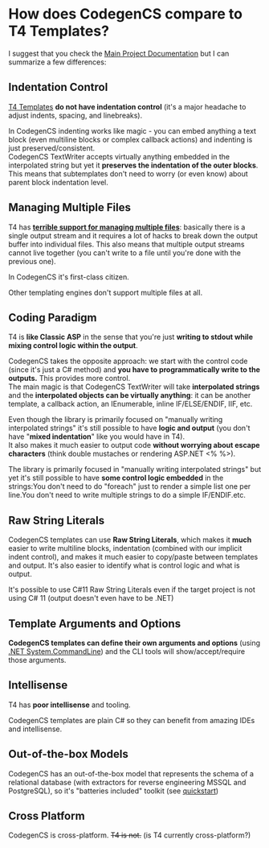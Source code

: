 # How does CodegenCS compare to T4 Templates?

I suggest that you check the [Main Project Documentation](https://github.com/Drizin/CodegenCS) but I can summarize a few differences:


## Indentation Control

[T4 Templates](https://docs.microsoft.com/en-us/visualstudio/modeling/code-generation-and-t4-text-templates?view=vs-2022) **do not have indentation control** (it's a major headache to adjust indents, spacing, and linebreaks).  

In CodegenCS indenting works like magic - you can embed anything a text block (even multiline blocks or complex callback actions) and indenting is just preserved/consistent.  
CodegenCS TextWriter accepts virtually anything embedded in the interpolated string but yet it **preserves the indentation of the outer blocks**.  
This means that subtemplates don't need to worry (or even know) about parent block indentation level.


## Managing Multiple Files

T4 has [**terrible support for managing multiple files**](https://stackoverflow.com/a/44340464/): basically there is a single output stream and it requires a lot of hacks to break down the output buffer into individual files. This also means that multiple output streams cannot live together (you can't write to a file until you're done with the previous one).

In CodegenCS it's first-class citizen.

Other templating engines don't support multiple files at all.

## Coding Paradigm

T4 is **like Classic ASP** in the sense that you're just **writing to stdout while mixing control logic within the output**.  

CodegenCS takes the opposite approach: we start with the control code (since it's just a C# method) and **you have to programmatically write to the outputs.** This provides more control.  
The main magic is that CodegenCS TextWriter will take **interpolated strings** and the **interpolated objects can be virtually anything**: it can be another template, a callback action, an IEnumerable, inline IF/ELSE/ENDIF, IIF, etc.

Even though the library is primarily focused on "manually writing interpolated strings" it's still possible to have **logic and output** (you don't have "**mixed indentation**" like you would have in T4).  
It also makes it much easier to output code **without worrying about escape characters** (think double mustaches or rendering ASP.NET <% %>).  

The library is primarily focused in "manually writing interpolated strings" but yet it's still possible to have **some control logic embedded** in the strings:You don't need to do "foreach" just to render a simple list one per line.You don't need to write multiple strings to do a simple IF/ENDIF.etc.

## Raw String Literals

CodegenCS templates can use **Raw String Literals**, which makes it **much** easier to write multiline blocks, indentation (combined with our implicit indent control), and makes it much easier to copy/paste between templates and output. It's also easier to identify what is control logic and what is output.

It's possible to use C#11 Raw String Literals even if the target project is not using C# 11 (output doesn't even have to be .NET)


## Template Arguments and Options

**CodegenCS templates can define their own arguments and options** (using [.NET System.CommandLine](https://docs.microsoft.com/en-us/dotnet/standard/commandline/define-commands#define-options)) and the CLI tools will show/accept/require those arguments.

## Intellisense

T4 has **poor intellisense** and tooling.

CodegenCS templates are plain C# so they can benefit from amazing IDEs and intellisense.

## Out-of-the-box Models

CodegenCS has an out-of-the-box model that represents the schema of a relational database (with extractors for reverse engineering MSSQL and PostgreSQL), so it's "batteries included" toolkit (see [quickstart](https://github.com/Drizin/CodegenCS/tree/master/src/dotnet-codegencs#quickstart))


## Cross Platform

CodegenCS is cross-platform. ~~T4 is not.~~ (is T4 currently cross-platform?)
